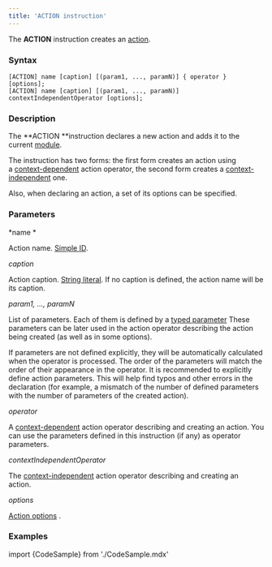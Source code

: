 ```yaml
---
title: 'ACTION instruction'
---
```


The **ACTION** instruction creates an [action](Actions.md).

### Syntax

    [ACTION] name [caption] [(param1, ..., paramN)] { operator } [options];
    [ACTION] name [caption] [(param1, ..., paramN)] contextIndependentOperator [options];

### Description

The **ACTION **instruction declares a new action and adds it to the current [module](Modules.md).

The instruction has two forms: the first form creates an action using a [context-dependent](Action_operator.md#context-dependent-operators) action operator, the second form creates a [context-independent](Property_operators.md#context-independent-operators) one.

Also, when declaring an action, a set of its options can be specified.   

### Parameters

*name *

Action name. [Simple ID](IDs.md#id-broken).

*caption*

Action caption. [String literal](Literals.md#strliteral-broken). If no caption is defined, the action name will be its caption.  

*param1, ..., paramN*

List of parameters. Each of them is defined by a [typed parameter](IDs.md#paramid-broken) These parameters can be later used in the action operator describing the action being created (as well as in some options).

If parameters are not defined explicitly, they will be automatically calculated when the operator is processed. The order of the parameters will match the order of their appearance in the operator. It is recommended to explicitly define action parameters. This will help find typos and other errors in the declaration (for example, a mismatch of the number of defined parameters with the number of parameters of the created action).

*operator*

A [context-dependent](Action_operator.md#context-dependent-operators) action operator describing and creating an action. You can use the parameters defined in this instruction (if any) as operator parameters.

*contextIndependentOperator*

The [context-independent](Action_operator.md#context-independent-operators) action operator describing and creating an action. 

*options*

[Action options](Action_options.md) . 

### Examples

import {CodeSample} from './CodeSample.mdx'

<CodeSample url="https://documentation.lsfusion.org/sample?file=ActionSample"/>

